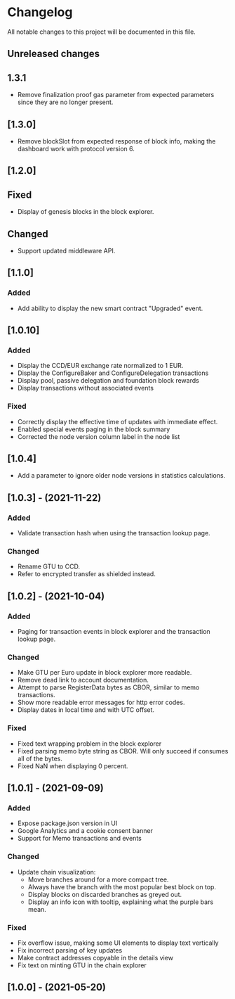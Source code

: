 # Changelog

All notable changes to this project will be documented in this file.

## Unreleased changes

## 1.3.1

- Remove finalization proof gas parameter from expected parameters since they
  are no longer present.

## [1.3.0]

- Remove blockSlot from expected response of block info, making the dashboard
  work with protocol version 6.

## [1.2.0]

## Fixed

- Display of genesis blocks in the block explorer.

## Changed

- Support updated middleware API.

## [1.1.0]

### Added

- Add ability to display the new smart contract "Upgraded" event.

## [1.0.10]

### Added

- Display the CCD/EUR exchange rate normalized to 1 EUR.
- Display the ConfigureBaker and ConfigureDelegation transactions
- Display pool, passive delegation and foundation block rewards
- Display transactions without associated events

### Fixed
- Correctly display the effective time of updates with immediate effect.
- Enabled special events paging in the block summary
- Corrected the node version column label in the node list

## [1.0.4]

- Add a parameter to ignore older node versions in statistics calculations.

## [1.0.3] - (2021-11-22)

### Added
- Validate transaction hash when using the transaction lookup page.

### Changed
- Rename GTU to CCD.
- Refer to encrypted transfer as shielded instead.

## [1.0.2] - (2021-10-04)

### Added
- Paging for transaction events in block explorer and the transaction lookup page.

### Changed
- Make GTU per Euro update in block explorer more readable.
- Remove dead link to account documentation.
- Attempt to parse RegisterData bytes as CBOR, similar to memo transactions.
- Show more readable error messages for http error codes.
- Display dates in local time and with UTC offset.

### Fixed
- Fixed text wrapping problem in the block explorer
- Fixed parsing memo byte string as CBOR. Will only succeed if consumes all of the bytes.
- Fixed NaN when displaying 0 percent.

## [1.0.1] - (2021-09-09)

### Added
- Expose package.json version in UI
- Google Analytics and a cookie consent banner
- Support for Memo transactions and events

### Changed
- Update chain visualization:
  - Move branches around for a more compact tree.
  - Always have the branch with the most popular best block on top.
  - Display blocks on discarded branches as greyed out.
  - Display an info icon with tooltip, explaining what the purple bars mean.

### Fixed
- Fix overflow issue, making some UI elements to display text vertically
- Fix incorrect parsing of key updates
- Make contract addresses copyable in the details view
- Fix text on minting GTU in the chain explorer

## [1.0.0] - (2021-05-20)
